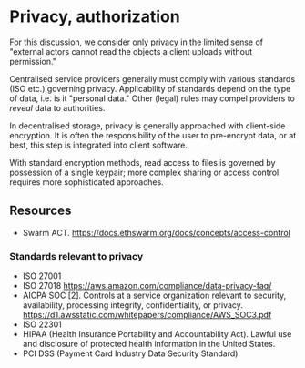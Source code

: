 # Privacy, authorization

For this discussion, we consider only privacy in the limited sense of "external actors cannot read the objects a client uploads without permission."

Centralised service providers generally must comply with various standards (ISO etc.) governing privacy. Applicability of standards depend on the type of data, i.e. is it "personal data." Other (legal) rules may compel providers to *reveal* data to authorities.

In decentralised storage, privacy is generally approached with client-side encryption. It is often the responsibility of the user to pre-encrypt data, or at best, this step is integrated into client software. 

With standard encryption methods, read access to files is governed by possession of a single keypair; more complex sharing or access control requires more sophisticated approaches.

## Resources

* Swarm ACT. https://docs.ethswarm.org/docs/concepts/access-control


### Standards relevant to privacy

* ISO 27001
* ISO 27018 https://aws.amazon.com/compliance/data-privacy-faq/
* AICPA SOC [2]. Controls at a service organization relevant to security, availability, processing integrity, confidentiality, or privacy.
  https://d1.awsstatic.com/whitepapers/compliance/AWS_SOC3.pdf
* ISO 22301
* HIPAA (Health Insurance Portability and Accountability Act). Lawful use and disclosure of protected health information in the United States.
* PCI DSS (Payment Card Industry Data Security Standard)

